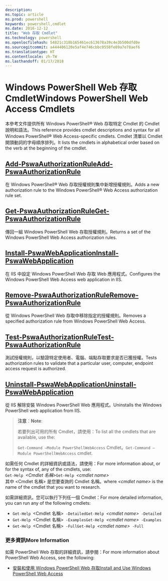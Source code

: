 ```yaml
---
description: 
ms.topic: article
ms.prod: powershell
keywords: powershell,cmdlet
ms.date: 2016-12-12
title: "Web 存取 Cmdlet"
ms.technology: powershell
ms.openlocfilehash: 54821c318b165461ec613678a39c4e3b500dfd0e
ms.sourcegitcommit: a444406120e5af4e746cbbc0558fe89a7e78aef6
ms.translationtype: HT
ms.contentlocale: zh-TW
ms.lasthandoff: 01/17/2018
---
```

# <a name="windows-powershell-web-access-cmdlets"></a><span data-ttu-id="488d3-103">Windows PowerShell Web 存取 Cmdlet</span><span class="sxs-lookup"><span data-stu-id="488d3-103">Windows PowerShell Web Access Cmdlets</span></span>

<span data-ttu-id="488d3-104">本參考文件提供所有 Windows PowerShell® Web 存取特定 Cmdlet 的 Cmdlet 說明和語法。</span><span class="sxs-lookup"><span data-stu-id="488d3-104">This reference provides cmdlet descriptions and syntax for all Windows PowerShell® Web Access-specific cmdlets.</span></span> <span data-ttu-id="488d3-105">Cmdlet 清單以 Cmdlet 開頭動詞的字母順序排列。</span><span class="sxs-lookup"><span data-stu-id="488d3-105">It lists the cmdlets in alphabetical order based on the verb at the beginning of the cmdlet.</span></span>

## <a name="add-pswaauthorizationruleadd-pswaauthorizationrulemd"></a>[<span data-ttu-id="488d3-106">Add-PswaAuthorizationRule</span><span class="sxs-lookup"><span data-stu-id="488d3-106">Add-PswaAuthorizationRule</span></span>](add-pswaauthorizationrule.md)

<span data-ttu-id="488d3-107">在 Windows PowerShell® Web 存取授權規則集中新增授權規則。</span><span class="sxs-lookup"><span data-stu-id="488d3-107">Adds a new authorization rule to the Windows PowerShell® Web Access authorization rule set.</span></span>

## <a name="get-pswaauthorizationruleget-pswaauthorizationrulemd"></a>[<span data-ttu-id="488d3-108">Get-PswaAuthorizationRule</span><span class="sxs-lookup"><span data-stu-id="488d3-108">Get-PswaAuthorizationRule</span></span>](get-pswaauthorizationrule.md)

<span data-ttu-id="488d3-109">傳回一組 Windows PowerShell Web 存取授權規則。</span><span class="sxs-lookup"><span data-stu-id="488d3-109">Returns a set of the Windows PowerShell Web Access authorization rules.</span></span>

## <a name="install-pswawebapplicationinstall-pswawebapplicationmd"></a>[<span data-ttu-id="488d3-110">Install-PswaWebApplication</span><span class="sxs-lookup"><span data-stu-id="488d3-110">Install-PswaWebApplication</span></span>](install-pswawebapplication.md)

<span data-ttu-id="488d3-111">在 IIS 中設定 Windows PowerShell Web 存取 Web 應用程式。</span><span class="sxs-lookup"><span data-stu-id="488d3-111">Configures the Windows PowerShell Web Access web application in IIS.</span></span>

## <a name="remove-pswaauthorizationruleremove-pswaauthorizationrulemd"></a>[<span data-ttu-id="488d3-112">Remove-PswaAuthorizationRule</span><span class="sxs-lookup"><span data-stu-id="488d3-112">Remove-PswaAuthorizationRule</span></span>](remove-pswaauthorizationrule.md)

<span data-ttu-id="488d3-113">從 Windows PowerShell Web 存取中移除指定的授權規則。</span><span class="sxs-lookup"><span data-stu-id="488d3-113">Removes a specified authorization rule from Windows PowerShell Web Access.</span></span>

## <a name="test-pswaauthorizationruletest-pswaauthorizationrulemd"></a>[<span data-ttu-id="488d3-114">Test-PswaAuthorizationRule</span><span class="sxs-lookup"><span data-stu-id="488d3-114">Test-PswaAuthorizationRule</span></span>](test-pswaauthorizationrule.md)

<span data-ttu-id="488d3-115">測試授權規則，以驗證特定使用者、電腦、端點存取要求是否已獲授權。</span><span class="sxs-lookup"><span data-stu-id="488d3-115">Tests authorization rules to validate that a particular user, computer, endpoint access request is authorized.</span></span>

## <a name="uninstall-pswawebapplicationuninstall-pswawebapplicationmd"></a>[<span data-ttu-id="488d3-116">Uninstall-PswaWebApplication</span><span class="sxs-lookup"><span data-stu-id="488d3-116">Uninstall-PswaWebApplication</span></span>](uninstall-pswawebapplication.md)

<span data-ttu-id="488d3-117">從 IIS 解除安裝 Windows PowerShell Web 應用程式。</span><span class="sxs-lookup"><span data-stu-id="488d3-117">Uninstalls the Windows PowerShell web application from IIS.</span></span>

><span data-ttu-id="488d3-118">**注意**：</span><span class="sxs-lookup"><span data-stu-id="488d3-118">**Note**:</span></span>
>
><span data-ttu-id="488d3-119">若要列出可用的所有 Cmdlet，請使用：</span><span class="sxs-lookup"><span data-stu-id="488d3-119">To list all the cmdlets that are available, use the:</span></span>
>
> <span data-ttu-id="488d3-120">`Get-Command –Module PowerShellWebAccess` Cmdlet。</span><span class="sxs-lookup"><span data-stu-id="488d3-120">`Get-Command –Module PowerShellWebAccess` cmdlet.</span></span>

<span data-ttu-id="488d3-121">如需任何 Cmdlet 的詳細資訊或語法，請使用：</span><span class="sxs-lookup"><span data-stu-id="488d3-121">For more information about, or for the syntax of, any of the cmdlets, use:</span></span>  
<span data-ttu-id="488d3-122">`Get-Help `*&lt;Cmdlet 名稱&gt;*</span><span class="sxs-lookup"><span data-stu-id="488d3-122">`Get-Help `*&lt;cmdlet name&gt;*</span></span>  
<span data-ttu-id="488d3-123">其中 &lt;Cmdlet 名稱&gt; 是您要查詢的 Cmdlet 名稱。</span><span class="sxs-lookup"><span data-stu-id="488d3-123">where *&lt;cmdlet name&gt;* is the name of the cmdlet that you want to research.</span></span>

<span data-ttu-id="488d3-124">如需詳細資訊，您可以執行下列任一個 Cmdlet：</span><span class="sxs-lookup"><span data-stu-id="488d3-124">For more detailed information, you can run any of the following cmdlets:</span></span>

- <span data-ttu-id="488d3-125">`Get-Help `&lt;Cmdlet 名稱&gt;` -Detailed`</span><span class="sxs-lookup"><span data-stu-id="488d3-125">`Get-Help `*&lt;cmdlet name&gt;*` -Detailed`</span></span>
- <span data-ttu-id="488d3-126">`Get-Help `&lt;Cmdlet 名稱&gt;` -Examples`</span><span class="sxs-lookup"><span data-stu-id="488d3-126">`Get-Help `*&lt;cmdlet name&gt;*` -Examples`</span></span>
- <span data-ttu-id="488d3-127">`Get-Help `&lt;Cmdlet 名稱&gt;` -Full`</span><span class="sxs-lookup"><span data-stu-id="488d3-127">`Get-Help `*&lt;cmdlet name&gt;*` -Full`</span></span>

### <a name="more-information"></a><span data-ttu-id="488d3-128">更多資訊</span><span class="sxs-lookup"><span data-stu-id="488d3-128">More Information</span></span>

<span data-ttu-id="488d3-129">如需 PowerShell Web 存取的詳細資訊，請參閱：</span><span class="sxs-lookup"><span data-stu-id="488d3-129">For more information about PowerShell Web Access, see the following:</span></span>

- [<span data-ttu-id="488d3-130">安裝和使用 Windows PowerShell Web 存取</span><span class="sxs-lookup"><span data-stu-id="488d3-130">Install and Use Windows PowerShell Web Access</span></span>](../install-and-use-windows-powershell-web-access.md)

